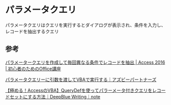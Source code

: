 # パラメータクエリ

パラメータクエリはクエリを実行するとダイアログが表示され、条件を入力し、レコードを抽出するクエリ

## 参考

[パラメータークエリを作成して毎回異なる条件でレコードを抽出 \| Access 2016 \| 初心者のためのOffice講座](https://hamachan.info/win10-access-parameter/)

[パラメータクエリーに引数を渡してVBAで実行する｜アズビーパートナーズ](https://asbepartners.com/actionqry/)

[【極める！AccessのVBA】QueryDefを使ってパラーメータ付きクエリをレコードセットにする方法｜DeepBlue Writing｜note](https://note.com/deepbluewriting/n/n8c6edb04887f)